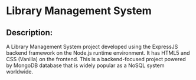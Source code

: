 # Library Management System

## Description:
A Library Management System project developed using the ExpressJS backend framework on the Node.js runtime environment. It has HTML5 and CSS (Vanilla) on the frontend. This is a backend-focused project powered by MongoDB database that is widely popular as a NoSQL system worldwide.
